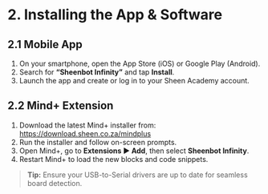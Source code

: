 # 2. Installing the App & Software

## 2.1 Mobile App

1. On your smartphone, open the App Store (iOS) or Google Play (Android).  
2. Search for **“Sheenbot Infinity”** and tap **Install**.  
3. Launch the app and create or log in to your Sheen Academy account.

## 2.2 Mind+ Extension

1. Download the latest Mind+ installer from:  
   https://download.sheen.co.za/mindplus  
2. Run the installer and follow on-screen prompts.  
3. Open Mind+, go to **Extensions ▶ Add**, then select **Sheenbot Infinity**.  
4. Restart Mind+ to load the new blocks and code snippets.

> **Tip:** Ensure your USB-to-Serial drivers are up to date for seamless board detection.
